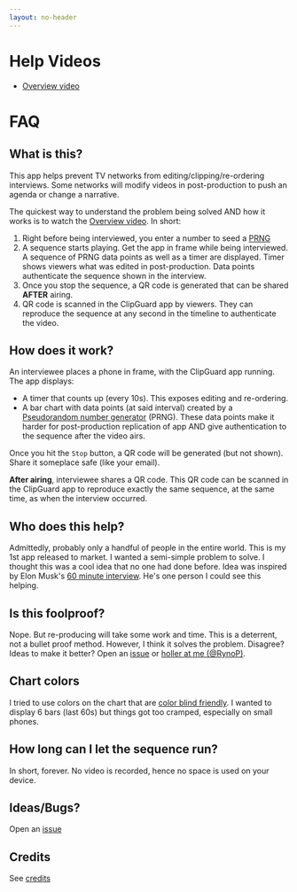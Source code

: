 ```yaml
---
layout: no-header
---
```


# Help Videos

- [Overview video](https://youtu.be/znUuzyB3y1w)

# FAQ

## What is this?

This app helps prevent TV networks from editing/clipping/re-ordering interviews. Some networks will modify videos in post-production to push an agenda or change a narrative.

The quickest way to understand the problem being solved AND how it works is to watch the [Overview video](https://youtu.be/znUuzyB3y1w). In short:

1. Right before being interviewed, you enter a number to seed a [PRNG](https://en.wikipedia.org/wiki/Pseudorandom_number_generator)
1. A sequence starts playing. Get the app in frame while being interviewed. A sequence of PRNG data points as well as a timer are displayed. Timer shows viewers what was edited in post-production. Data points authenticate the sequence shown in the interview.
1. Once you stop the sequence, a QR code is generated that can be shared **AFTER** airing.
1. QR code is scanned in the ClipGuard app by viewers. They can reproduce the sequence at any second in the timeline to authenticate the video.

## How does it work?

An interviewee places a phone in frame, with the ClipGuard app running. The app displays:

- A timer that counts up (every 10s). This exposes editing and re-ordering.
- A bar chart with data points (at said interval) created by a [Pseudorandom number generator](https://en.wikipedia.org/wiki/Pseudorandom_number_generator) (PRNG). These data points make it harder for post-production replication of app AND give authentication to the sequence after the video airs.

Once you hit the `Stop` button, a QR code will be generated (but not shown). Share it someplace safe (like your email).

**After airing**, interviewee shares a QR code. This QR code can be scanned in the ClipGuard app to reproduce exactly the same sequence, at the same time, as when the interview occurred.

## Who does this help?

Admittedly, probably only a handful of people in the entire world. This is my 1st app released to market. I wanted a semi-simple problem to solve. I thought this was a cool idea that no one had done before. Idea was inspired by Elon Musk's [60 minute interview](https://twitter.com/elonmusk/status/1072528643488972802). He's one person I could see this helping.

## Is this foolproof?

Nope. But re-producing will take some work and time. This is a deterrent, not a bullet proof method. However, I think it solves the problem. Disagree? Ideas to make it better? Open an [issue](https://github.com/rynop/clipguard/issues) or [holler at me (@RynoP)](https://twitter.com/rynop).

## Chart colors

I tried to use colors on the chart that are [color blind friendly](http://mkweb.bcgsc.ca/colorblind/). I wanted to display 6 bars (last 60s) but things got too cramped, especially on small phones.

## How long can I let the sequence run?

In short, forever. No video is recorded, hence no space is used on your device.

## Ideas/Bugs?

Open an [issue](https://github.com/rynop/clipguard/issues)

## Credits

See [credits](./credits)
